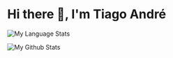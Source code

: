 # Hi there 👋, I'm Tiago André

<!--
**tsandre/tsandre** is a ✨ _special_ ✨ repository because its `README.md` (this file) appears on your GitHub profile.

Here are some ideas to get you started:

- 🔭 I’m currently working on ...
- 🌱 I’m currently learning ...
- 👯 I’m looking to collaborate on ...
- 🤔 I’m looking for help with ...
- 💬 Ask me about ...
- 📫 How to reach me: ...
- 😄 Pronouns: ...
- ⚡ Fun fact: ...
-->


![My Language Stats](https://github-readme-stats.vercel.app/api/top-langs/?username=tsandre&layout=compact&theme=graywhite) 

![My Github Stats](https://github-readme-stats.vercel.app/api?username=tsandre&show_icons=true&include_all_commits=true&theme=graywhite) 
